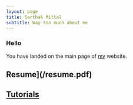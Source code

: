 ```yaml
---
layout: page
title: Sarthak Mittal
subtitle: Way too much about me
---
```


### Hello
You have landed on the main page of [my](/aboutme) website.

## Resume](/resume.pdf)
## [Tutorials](/tuts)
